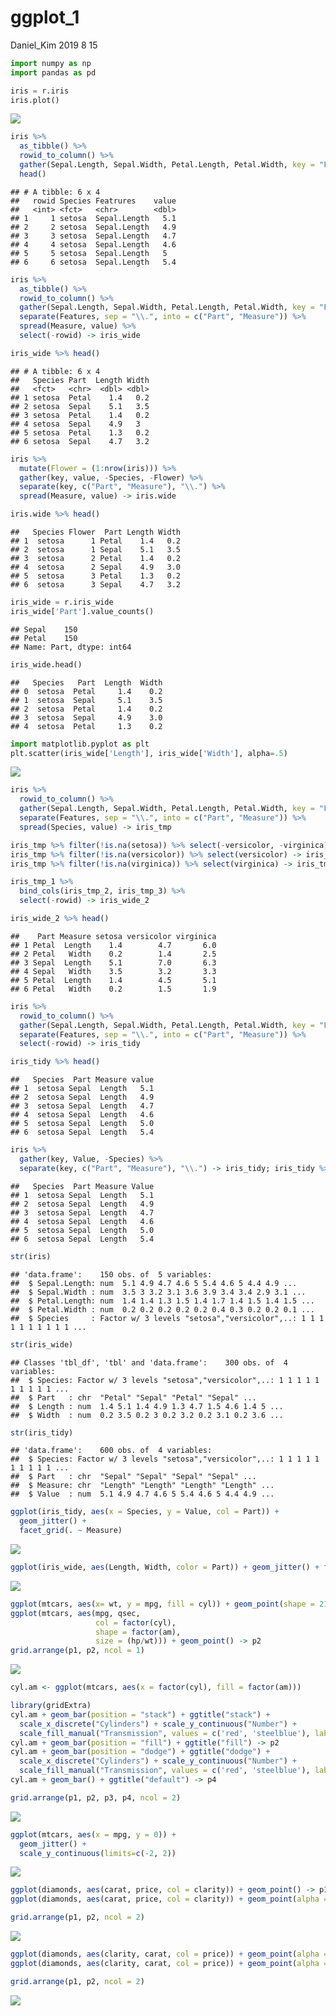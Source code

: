 ggplot\_1
================
Daniel\_Kim
2019 8 15

``` python
import numpy as np
import pandas as pd

iris = r.iris
iris.plot()
```

![](ggplot_1_files/figure-gfm/unnamed-chunk-1-1.png)<!-- -->

``` r
iris %>%
  as_tibble() %>%
  rowid_to_column() %>%
  gather(Sepal.Length, Sepal.Width, Petal.Length, Petal.Width, key = "Featrures", value = "value") %>%
  head()
```

    ## # A tibble: 6 x 4
    ##   rowid Species Featrures    value
    ##   <int> <fct>   <chr>        <dbl>
    ## 1     1 setosa  Sepal.Length   5.1
    ## 2     2 setosa  Sepal.Length   4.9
    ## 3     3 setosa  Sepal.Length   4.7
    ## 4     4 setosa  Sepal.Length   4.6
    ## 5     5 setosa  Sepal.Length   5  
    ## 6     6 setosa  Sepal.Length   5.4

``` r
iris %>%
  as_tibble() %>%
  rowid_to_column() %>%
  gather(Sepal.Length, Sepal.Width, Petal.Length, Petal.Width, key = "Features", value = "value") %>%
  separate(Features, sep = "\\.", into = c("Part", "Measure")) %>%
  spread(Measure, value) %>%
  select(-rowid) -> iris_wide

iris_wide %>% head()
```

    ## # A tibble: 6 x 4
    ##   Species Part  Length Width
    ##   <fct>   <chr>  <dbl> <dbl>
    ## 1 setosa  Petal    1.4   0.2
    ## 2 setosa  Sepal    5.1   3.5
    ## 3 setosa  Petal    1.4   0.2
    ## 4 setosa  Sepal    4.9   3  
    ## 5 setosa  Petal    1.3   0.2
    ## 6 setosa  Sepal    4.7   3.2

``` r
iris %>%
  mutate(Flower = (1:nrow(iris))) %>%
  gather(key, value, -Species, -Flower) %>%
  separate(key, c("Part", "Measure"), "\\.") %>%
  spread(Measure, value) -> iris.wide

iris.wide %>% head()
```

    ##   Species Flower  Part Length Width
    ## 1  setosa      1 Petal    1.4   0.2
    ## 2  setosa      1 Sepal    5.1   3.5
    ## 3  setosa      2 Petal    1.4   0.2
    ## 4  setosa      2 Sepal    4.9   3.0
    ## 5  setosa      3 Petal    1.3   0.2
    ## 6  setosa      3 Sepal    4.7   3.2

``` python
iris_wide = r.iris_wide
iris_wide['Part'].value_counts()
```

    ## Sepal    150
    ## Petal    150
    ## Name: Part, dtype: int64

``` python
iris_wide.head()
```

    ##   Species   Part  Length  Width
    ## 0  setosa  Petal     1.4    0.2
    ## 1  setosa  Sepal     5.1    3.5
    ## 2  setosa  Petal     1.4    0.2
    ## 3  setosa  Sepal     4.9    3.0
    ## 4  setosa  Petal     1.3    0.2

``` python
import matplotlib.pyplot as plt
plt.scatter(iris_wide['Length'], iris_wide['Width'], alpha=.5)
```

![](ggplot_1_files/figure-gfm/unnamed-chunk-7-1.png)<!-- -->

``` r
iris %>%
  rowid_to_column() %>%
  gather(Sepal.Length, Sepal.Width, Petal.Length, Petal.Width, key = "Features", value = "value") %>%
  separate(Features, sep = "\\.", into = c("Part", "Measure")) %>%
  spread(Species, value) -> iris_tmp

iris_tmp %>% filter(!is.na(setosa)) %>% select(-versicolor, -virginica) -> iris_tmp_1
iris_tmp %>% filter(!is.na(versicolor)) %>% select(versicolor) -> iris_tmp_2
iris_tmp %>% filter(!is.na(virginica)) %>% select(virginica) -> iris_tmp_3

iris_tmp_1 %>%
  bind_cols(iris_tmp_2, iris_tmp_3) %>%
  select(-rowid) -> iris_wide_2

iris_wide_2 %>% head()
```

    ##    Part Measure setosa versicolor virginica
    ## 1 Petal  Length    1.4        4.7       6.0
    ## 2 Petal   Width    0.2        1.4       2.5
    ## 3 Sepal  Length    5.1        7.0       6.3
    ## 4 Sepal   Width    3.5        3.2       3.3
    ## 5 Petal  Length    1.4        4.5       5.1
    ## 6 Petal   Width    0.2        1.5       1.9

``` r
iris %>%
  rowid_to_column() %>%
  gather(Sepal.Length, Sepal.Width, Petal.Length, Petal.Width, key = "Features", value = "value") %>%
  separate(Features, sep = "\\.", into = c("Part", "Measure")) %>%
  select(-rowid) -> iris_tidy

iris_tidy %>% head()
```

    ##   Species  Part Measure value
    ## 1  setosa Sepal  Length   5.1
    ## 2  setosa Sepal  Length   4.9
    ## 3  setosa Sepal  Length   4.7
    ## 4  setosa Sepal  Length   4.6
    ## 5  setosa Sepal  Length   5.0
    ## 6  setosa Sepal  Length   5.4

``` r
iris %>%
  gather(key, Value, -Species) %>%
  separate(key, c("Part", "Measure"), "\\.") -> iris_tidy; iris_tidy %>% head()
```

    ##   Species  Part Measure Value
    ## 1  setosa Sepal  Length   5.1
    ## 2  setosa Sepal  Length   4.9
    ## 3  setosa Sepal  Length   4.7
    ## 4  setosa Sepal  Length   4.6
    ## 5  setosa Sepal  Length   5.0
    ## 6  setosa Sepal  Length   5.4

``` r
str(iris)
```

    ## 'data.frame':    150 obs. of  5 variables:
    ##  $ Sepal.Length: num  5.1 4.9 4.7 4.6 5 5.4 4.6 5 4.4 4.9 ...
    ##  $ Sepal.Width : num  3.5 3 3.2 3.1 3.6 3.9 3.4 3.4 2.9 3.1 ...
    ##  $ Petal.Length: num  1.4 1.4 1.3 1.5 1.4 1.7 1.4 1.5 1.4 1.5 ...
    ##  $ Petal.Width : num  0.2 0.2 0.2 0.2 0.2 0.4 0.3 0.2 0.2 0.1 ...
    ##  $ Species     : Factor w/ 3 levels "setosa","versicolor",..: 1 1 1 1 1 1 1 1 1 1 ...

``` r
str(iris_wide)
```

    ## Classes 'tbl_df', 'tbl' and 'data.frame':    300 obs. of  4 variables:
    ##  $ Species: Factor w/ 3 levels "setosa","versicolor",..: 1 1 1 1 1 1 1 1 1 1 ...
    ##  $ Part   : chr  "Petal" "Sepal" "Petal" "Sepal" ...
    ##  $ Length : num  1.4 5.1 1.4 4.9 1.3 4.7 1.5 4.6 1.4 5 ...
    ##  $ Width  : num  0.2 3.5 0.2 3 0.2 3.2 0.2 3.1 0.2 3.6 ...

``` r
str(iris_tidy)
```

    ## 'data.frame':    600 obs. of  4 variables:
    ##  $ Species: Factor w/ 3 levels "setosa","versicolor",..: 1 1 1 1 1 1 1 1 1 1 ...
    ##  $ Part   : chr  "Sepal" "Sepal" "Sepal" "Sepal" ...
    ##  $ Measure: chr  "Length" "Length" "Length" "Length" ...
    ##  $ Value  : num  5.1 4.9 4.7 4.6 5 5.4 4.6 5 4.4 4.9 ...

``` r
ggplot(iris_tidy, aes(x = Species, y = Value, col = Part)) + 
  geom_jitter() + 
  facet_grid(. ~ Measure)
```

![](ggplot_1_files/figure-gfm/unnamed-chunk-14-1.png)<!-- -->

``` r
ggplot(iris_wide, aes(Length, Width, color = Part)) + geom_jitter() + facet_grid(. ~ Species)
```

![](ggplot_1_files/figure-gfm/unnamed-chunk-15-1.png)<!-- -->

``` r
ggplot(mtcars, aes(x= wt, y = mpg, fill = cyl)) + geom_point(shape = 21, size = 4, alpha = .6) -> p1
ggplot(mtcars, aes(mpg, qsec, 
                   col = factor(cyl),
                   shape = factor(am),
                   size = (hp/wt))) + geom_point() -> p2
grid.arrange(p1, p2, ncol = 1)
```

![](ggplot_1_files/figure-gfm/unnamed-chunk-16-1.png)<!-- -->

``` r
cyl.am <- ggplot(mtcars, aes(x = factor(cyl), fill = factor(am)))
```

``` r
library(gridExtra)
cyl.am + geom_bar(position = "stack") + ggtitle("stack") + 
  scale_x_discrete("Cylinders") + scale_y_continuous("Number") + 
  scale_fill_manual("Transmission", values = c('red', 'steelblue'), labels = c("Manual", "Automatic")) -> p1
cyl.am + geom_bar(position = "fill") + ggtitle("fill") -> p2
cyl.am + geom_bar(position = "dodge") + ggtitle("dodge") +
  scale_x_discrete("Cylinders") + scale_y_continuous("Number") + 
  scale_fill_manual("Transmission", values = c('red', 'steelblue'), labels = c("Manual", "Automatic")) -> p3
cyl.am + geom_bar() + ggtitle("default") -> p4

grid.arrange(p1, p2, p3, p4, ncol = 2)
```

![](ggplot_1_files/figure-gfm/unnamed-chunk-18-1.png)<!-- -->

``` r
ggplot(mtcars, aes(x = mpg, y = 0)) +
  geom_jitter() +
  scale_y_continuous(limits=c(-2, 2))
```

![](ggplot_1_files/figure-gfm/unnamed-chunk-19-1.png)<!-- -->

``` r
ggplot(diamonds, aes(carat, price, col = clarity)) + geom_point() -> p1
ggplot(diamonds, aes(carat, price, col = clarity)) + geom_point(alpha = .3) -> p2

grid.arrange(p1, p2, ncol = 2)
```

![](ggplot_1_files/figure-gfm/unnamed-chunk-20-1.png)<!-- -->

``` r
ggplot(diamonds, aes(clarity, carat, col = price)) + geom_point(alpha = .5) -> p1
ggplot(diamonds, aes(clarity, carat, col = price)) + geom_point(alpha = .5, position='jitter') -> p2

grid.arrange(p1, p2, ncol = 2)
```

![](ggplot_1_files/figure-gfm/unnamed-chunk-21-1.png)<!-- -->
